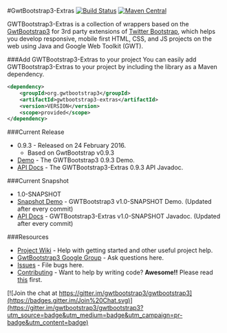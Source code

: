 #GwtBootstrap3-Extras [![Build Status](https://travis-ci.org/gwtbootstrap3/gwtbootstrap3-extras.svg?branch=master)](https://travis-ci.org/gwtbootstrap3/gwtbootstrap3-extras) [![Maven Central](https://maven-badges.herokuapp.com/maven-central/org.gwtbootstrap3/gwtbootstrap3-extras/badge.svg?style=flat-square)](https://maven-badges.herokuapp.com/maven-central/org.gwtbootstrap3/gwtbootstrap3-extras/)

GWTBootstrap3-Extras is a collection of wrappers based on the [GwtBootstrap3](https://github.com/gwtbootstrap3/gwtbootstrap3) for 3rd party extensions of [Twitter Bootstrap](http://getbootstrap.com/), which helps you develop responsive, mobile first HTML, CSS, and JS projects on the web using Java and Google Web Toolkit (GWT). 

###Add GWTBootstrap3-Extras to your project
You can easily add GWTBootstrap3-Extras to your project by including the library as a Maven dependency.

```xml
<dependency>
    <groupId>org.gwtbootstrap3</groupId>
    <artifactId>gwtbootstrap3-extras</artifactId>
    <version>VERSION</version>
    <scope>provided</scope>
</dependency>
```
###Current Release
* 0.9.3 - Released on 24 February 2016. 
  * Based on GwtBootstrap v0.9.3
* [Demo](http://gwtbootstrap3.github.io/gwtbootstrap3-demo/) - The GWTBootstrap3 0.9.3 Demo.
* [API Docs](http://gwtbootstrap3.github.io/gwtbootstrap3-demo/extras-apidocs) - The GWTBootstrap3-Extras 0.9.3 API Javadoc.

###Current Snapshot
* 1.0-SNAPSHOT
* [Snapshot Demo](http://gwtbootstrap3.github.io/gwtbootstrap3-demo/snapshot) - GWTBootstrap3 v1.0-SNAPSHOT Demo. (Updated after every commit)
* [API Docs](http://gwtbootstrap3.github.io/gwtbootstrap3-demo/snapshot/extras-apidocs) - GWTBootstrap3-Extras v1.0-SNAPSHOT Javadoc. (Updated after every commit)

###Resources
* [Project Wiki](https://github.com/gwtbootstrap3/gwtbootstrap3-extras/wiki) - Help with getting started and other useful project help.
* [GwtBootstrap3 Google Group](https://groups.google.com/forum/?fromgroups#!forum/gwtbootstrap3) - Ask questions here.
* [Issues](https://github.com/gwtbootstrap3/gwtbootstrap3-extras/issues) - File bugs here.
* [Contributing](https://github.com/gwtbootstrap3/gwtbootstrap3/wiki/Contributing) - Want to help by writing code?  **Awesome!!**  Please read [this](https://github.com/gwtbootstrap3/gwtbootstrap3/wiki/Contributing) first.

[![Join the chat at https://gitter.im/gwtbootstrap3/gwtbootstrap3](https://badges.gitter.im/Join%20Chat.svg)](https://gitter.im/gwtbootstrap3/gwtbootstrap3?utm_source=badge&utm_medium=badge&utm_campaign=pr-badge&utm_content=badge)
